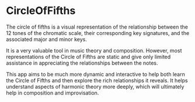 # CircleOfFifths
The circle of fifths is a visual representation of the relationship between the 12 tones of the chromatic scale, their corresponding key signatures, and the associated major and minor keys. 

It is a very valuable tool in music theory and composition.  However, most representations of the Circle of Fifths are static and give only limited assistance in appreciating the relationships between the notes.

This app aims to be much more dynamic and interactive to help both learn the Circle of Fifths and then explore the rich relationships it reveals.  It helps understand aspects of harmonic theory more deeply, which will ultimately help in composition and improvisation.


